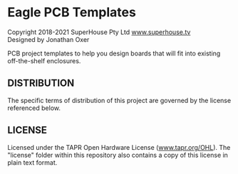 Eagle PCB Templates
===================
Copyright 2018-2021 SuperHouse Pty Ltd www.superhouse.tv  
Designed by Jonathan Oxer

PCB project templates to help you design boards that will fit into
existing off-the-shelf enclosures.


DISTRIBUTION
------------
The specific terms of distribution of this project are governed by the
license referenced below.


LICENSE
-------
Licensed under the TAPR Open Hardware License (www.tapr.org/OHL).
The "license" folder within this repository also contains a copy of
this license in plain text format.
